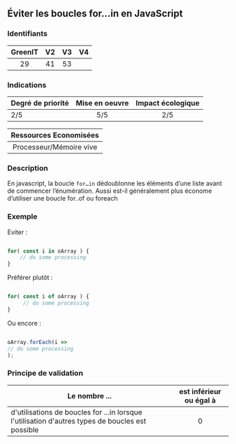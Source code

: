 ## Éviter les boucles for...in en JavaScript

### Identifiants

| GreenIT |  V2  |  V3  |  V4  |
|:-------:|:----:|:----:|:----:|
|   29   | 41  | 53  |      |

### Indications

| Degré de priorité |      Mise en oeuvre       |  Impact écologique    | 
|-------------------|:-------------------------:|:---------------------:|
| 2/5         |  5/5                 | 2/5                 | 


|Ressources Economisées                                      |
|:----------------------------------------------------------:|
|  Processeur/Mémoire vive |

### Description

En javascript, la boucle `for…in` dédoublonne les éléments d’une liste avant de commencer l’énumération. Aussi est-il généralement plus économe d’utiliser une boucle  for..of ou foreach

### Exemple

Eviter :
```javascript

for( const i in oArray ) {
    // do some processing
}
```
Préférer plutôt :
```javascript

for( const i of oArray ) {
     // do some processing
}
```

Ou encore :

```javascript

oArray.forEach(i => 
// do some processing 
);
```


### Principe de validation

| Le nombre ...     | est inférieur ou égal à   |  
|-------------------|:-------------------------:|
| d'utilisations de boucles  for ...in lorsque l'utilisation d'autres types de boucles est possible   | 0  |
